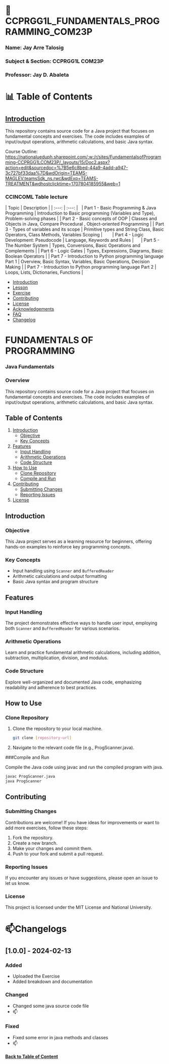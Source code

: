 # 💫 CCPRGG1L_FUNDAMENTALS_PROGRAMMING_COM23P      
### Name: Jay Arre Talosig  
### Subject & Section: CCPRGG1L COM23P   
### Professor: Jay D. Abaleta         

# 📊 Table of Contents

## [Introduction](#introduction)
This repository contains source code for a Java project that focuses on fundamental concepts and exercises. The code includes examples of input/output operations, arithmetic calculations, and basic Java syntax.
 
Course Outline: https://nationalueduph.sharepoint.com/:w:/r/sites/FundamentalsofProgramming-CCPRGG1LCOM23P/_layouts/15/Doc2.aspx?action=edit&sourcedoc=%7B5e6c8bed-44a9-4add-a947-3c727bf33daa%7D&wdOrigin=TEAMS-MAGLEV.teamsSdk_ns.rwc&wdExp=TEAMS-TREATMENT&wdhostclicktime=1707804185955&web=1 
  
### CCINCOML Table lecture 
| Topic | Description | 
| :---: | :---: |        
| Part 1 - Basic Programming & Java Programming | Introduction to Basic programming (Variables and Type), Problem-solving phases |
| Part 2 - Basic concepts of OOP | Classes and Objects in Java, Compare Procedural , Object-oriented Programming |
| Part 3 - Types of variables and its scope | Primitive types and String Class, Basic Operators, Class Methods, Variables Scoping |       
| Part 4 - Logic Development: Pseudocode | Language, Keywords and Rules |     
| Part 5 - The Number System | Types, Conversions, Basic Operations and Complements |
| Part 6 - Logic Gates | Types, Expressions, Diagrams, Basic Boolean Operators |
| Part 7 - Introduction to Python programming language Part 1 | Overview, Basic Syntax, Variables, Basic Operations, Decision Making |
| Part 7 - Introduction to Python programming language Part 2 | Loops, Lists, Dictionaries, Functions |

- [Introduction](#introduction)
- [Lesson](#lesson)     
- [Exercise](#%EF%B8%8Fexercise)
- [Contributing](#contributing)       
- [License](#licensee)   
- [Acknowledgements](#acknowledgements) 
- [FAQ](#faq)     
- [Changelog](#changelogs)         



# FUNDAMENTALS OF PROGRAMMING

### Java Fundamentals 

### Overview

This repository contains source code for a Java project that focuses on fundamental concepts and exercises. The code includes examples of input/output operations, arithmetic calculations, and basic Java syntax.

## Table of Contents

1. [Introduction](#introduction)
   - [Objective](#objective)
   - [Key Concepts](#key-concepts)
2. [Features](#features)
   - [Input Handling](#input-handling)
   - [Arithmetic Operations](#arithmetic-operations) 
   - [Code Structure](#code-structure)
3. [How to Use](#how-to-use)
   - [Clone Repository](#clone-repository)
   - [Compile and Run](#compile-and-run)
4. [Contributing](#contributing)
   - [Submitting Changes](#submitting-changes)
   - [Reporting Issues](#reporting-issues)
5. [License](#license) 

## Introduction

### Objective

This Java project serves as a learning resource for beginners, offering hands-on examples to reinforce key programming concepts.

### Key Concepts 

- Input handling using `Scanner` and `BufferedReader`
- Arithmetic calculations and output formatting
- Basic Java syntax and program structure

## Features

### Input Handling

The project demonstrates effective ways to handle user input, employing both `Scanner` and `BufferedReader` for various scenarios.

### Arithmetic Operations

Learn and practice fundamental arithmetic calculations, including addition, subtraction, multiplication, division, and modulus.

### Code Structure

Explore well-organized and documented Java code, emphasizing readability and adherence to best practices.

## How to Use

### Clone Repository

1. Clone the repository to your local machine.

   ```bash 
   git clone [repository-url]

2. Navigate to the relevant code file (e.g., ProgScanner.java).

###Compile and Run

Compile the Java code using javac and run the compiled program with java.


```bash
javac ProgScanner.java
java ProgScanner
```

## Contributing


### Submitting Changes

Contributions are welcome! If you have ideas for improvements or want to add more exercises, follow these steps:

1. Fork the repository.
2. Create a new branch.
3. Make your changes and commit them.
4. Push to your fork and submit a pull request.

### Reporting Issues

If you encounter any issues or have suggestions, please open an issue to let us know.

### License

This project is licensed under the MIT License and National University.


# 📫Changelogs     
## [1.0.0] - 2024-02-13     
### Added
- Uploaded the Exercise
- Added breakdown and documentation

### Changed
- Changed some java source code file
- 📫

### Fixed
- Fixed some error in java methods and classes
- 📫

#### [Back to Table of Content](#introduction)

